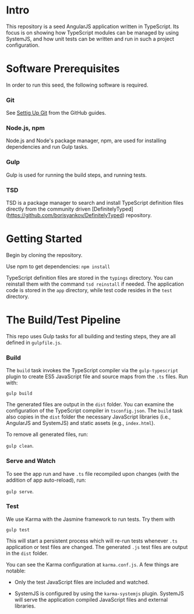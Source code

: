 # Intro

This repository is a seed AngularJS application written in TypeScript. Its focus is on showing how TypeScript modules can be managed by using SystemJS, and how unit tests can be written and run in such a project configuration.

# Software Prerequisites

In order to run this seed, the following software is required.

### Git

See [Settig Up Git](https://help.github.com/articles/set-up-git/) from the GitHub guides.

### Node.js, npm

Node.js and Node's package manager, npm, are used for installing dependencies and run Gulp tasks.

### Gulp

Gulp is used for running the build steps, and running tests.

### TSD

TSD is a package manager to search and install TypeScript definition files directly from the community driven [DefinitelyTyped] (https://github.com/borisyankov/DefinitelyTyped) repository.

# Getting Started

Begin by cloning the repository.

Use npm to get dependencies: `npm install`

TypeScript definition files are stored in the `typings` directory. You can reinstall them with the command `tsd reinstall` if needed. The application code is stored in the `app` directory, while test code resides in the `test` directory.
 
# The Build/Test Pipeline

This repo uses Gulp tasks for all building and testing steps, they are all defined in `gulpfile.js`.
 
### Build

The `build` task invokes the TypeScript compiler via the `gulp-typescript` plugin to create ES5 JavaScript file and source maps from the `.ts` files. Run with:

`gulp build`

The generated files are output in the `dist` folder. You can examine the configuration of the TypeScript compiler in `tsconfig.json`. The `build` task also copies in the `dist` folder the necessary JavaScript libraries (i.e., AngularJS and SystemJS) and static assets (e.g., `index.html`).

To remove all generated files, run:

`gulp clean`.

### Serve and Watch

To see the app run and have `.ts` file recompiled upon changes (with the addition of app auto-reload), run:

`gulp serve`.

### Test

We use Karma with the Jasmine framework to run tests. Try them with

`gulp test`

This will start a persistent process which will re-run tests whenever `.ts` application or test files are changed. The generated `.js` test files are output in the `dist` folder. 

You can see the Karma configuration at `karma.conf.js`. A few things are notable:

* Only the test JavaScript files are included and watched.

* SystemJS is configured by using the `karma-systemjs` plugin. SystemJS will serve the application compiled JavaScript files and external libraries.